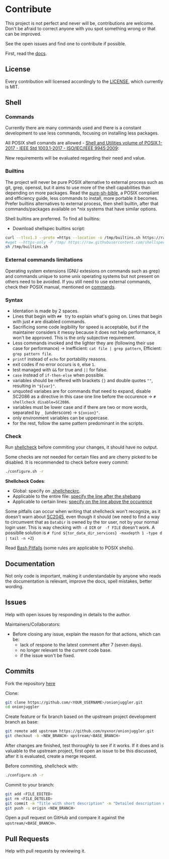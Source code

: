 # Contribute

This project is not perfect and never will be, contributions are welcome. Don't be afraid to correct anyone with you spot something wrong or that can be improved.

See the open issues and find one to contribute if possible.

First, read the [docs](https://github.com/nyxnor/onionjuggler/tree/main/docs).

## License

Every contribution will licensed accordingly to the [LICENSE](LICENSE), which currently is MIT.

## Shell

### Commands

Currently there are many commands used and there is a constant development to use less commands, focusing on installing less packages.

All POSIX shell comands are allowed - [Shell and Utilities volume of POSIX.1-2017 - IEEE Std 1003.1-2017 - ISO/IEC/IEEE 9945:2009](https://pubs.opengroup.org/onlinepubs/9699919799/utilities/contents.html):

New requirements will be evaluated regarding their need and value.

### Builtins

The project will never be pure POSIX alternative to external process such as git, grep, openssl, but it aims to use more of the shell capabilities than depending on more packages. Read the [pure-sh-bible](https://github.com/dylanaraps/pure-sh-bible), a POSIX compliant and efficiency guide, less commands to install, more portable it becomes. Prefer builtins alternatives to external process, then shell builtin, after that commands/packages available on *nix systems that have similar options.

Shell builtins are preferred. To find all builtins:
* Download shellspec builtins script:
```sh
curl --tlsv1.3 --proto =https --location -o /tmp/builtins.sh https://raw.githubusercontent.com/shellspec/shellspec/master/contrib/builtins.sh
#wget --https-only -P /tmp/ https://raw.githubusercontent.com/shellspec/shellspec/master/contrib/builtins.sh
sh /tmp/builtins.sh
```

### External commands limitations

Operating system extensions (GNU extesions on commands such as grep) and commands unique to some unix operating systems but not present on others need to be avoided. If you still need to use external commands, check their POSIX manual, mentioned on [commands](#commands).

### Syntax

* Identation is made by 2 spaces.
* Lines that begin with `## ` try to explain what's going on. Lines that begin with just `#` are disabled commands.
* Sacrificing some code legibility for speed is acceptable, but if the maintainer considers it messy because it does not help performance, it won't be approved. This is the only subjective requirement.
* Less commands invoked and the lighter they are (following their use case for performance) -> Inefficient: `cat file | grep pattern`, Efficient: `grep pattern file`.
* `printf` instead of `echo` for portability reasons.
* exit codes if no error occurs is `0`, else `1`.
* test managed with `&&` for true and `||` for false.
* `case` instead of `if-then-else` when possible.
* variables should be reffered with brackets `{}` and double quotes `""`, resulting in `"${var}"`.
* unquoted variabes are for commands that need to expand, disable SC2086 as a directive in this case one line before the occurence -> `# shellcheck disable=SC2086`.
* variables must be lower case and if there are two or more words, separated by `_` (underscore) -> `${onion}"`.
* only environment variables can be uppercase.
* for the rest, follow the same pattern predominant in the scripts.

### Check

Run [shellcheck](https://github.com/koalaman/shellcheck) before commiting your changes, it should have no output.

Some checks are not needed for certain files and are cherry picked to be disabled. It is recommended to check before every commit:

```sh
./configure.sh -r
```

**Shellcheck Codes**:
* Global: specify on [.shellcheckrc](https://github.com/koalaman/shellcheck/wiki/Ignore#ignoring-one-or-more-type-of-error-forever).
* Applicable to the entire file: [specify the line after the shebang](https://github.com/koalaman/shellcheck/wiki/Ignore#ignoring-one-specific-instance-in-a-file)
* Applicable to certain lines: [specify on the line above the occurence](https://github.com/koalaman/shellcheck/wiki/Ignore#ignoring-all-instances-in-a-file-044)

Some pitfalls can occur when writing that shellcheck won't recognize, as it doesn't warn about [SC2045](https://github.com/koalaman/shellcheck/wiki/SC2045), even though it should (we need to find a way to circumvent that as `DataDir` is owned by the tor user, not by your normal login user. This is way checking with `-d DIR` or ` -f FILE` doesn't work. A possiblle solution is `# find ${tor_data_dir_services} -maxdepth 1 -type d | tail -n +2`)

Read [Bash Pitfalls](http://mywiki.wooledge.org/BashPitfalls) (some rules are applicable to POSIX shells).

## Documentation

Not only code is important, making it understandable by anyone who reads the documentation is relevant, improve the docs, spell mistakes, better wording.

## Issues

Help with open issues by responding in details to the author.

Maintainers/Collaborators:
* Before closing any issue, explain the reason for that actions, which can be:
  * lack of respone to the latest comment after 7 (seven days).
  * no longer relevant to the current code base.
  * if the issue won't be fixed.

## Commits

Fork the repository [here](https://github.com/nyxnor/onionjuggler/fork)

Clone:
```sh
git clone https://github.com/<YOUR_USERNAME>/onionjuggler.git
cd onionjuggler
```

Create feature or fix branch based on the upstream project development branch as base:
```sh
git remote add upstream https://github.com/nyxnor/onionjuggler.git
git checkout -b <NEW_BRANCH> upstream/<BASE_BRANCH>
```

After changes are finished, test thoroughly to see if it works.
If it does and is valuable to the upstream project, first open an issue to be this discussed, after it is evaluated, create a merge request.

Before commiting, shellcheck with:
```sh
./configure.sh -r
```

Commit to your branch:
```sh
git add <FILE_EDITED>
git rm <FILE_DETELED>
git commit -m "Title with short description" -m "Detailed description of the changes"
git push -u origin <NEW_BRANCH>
```

Open a pull request on GitHub and compare it against the `upstream/<BASE_BRANCH>`.

## Pull Requests

Help with pull requests by reviewing it.
